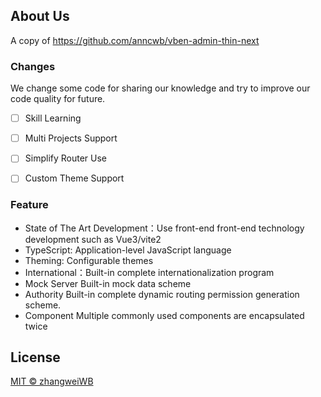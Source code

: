 ## About Us
A copy of https://github.com/anncwb/vben-admin-thin-next

### Changes
We change some code for sharing our knowledge and try to improve our code quality for future.

- [ ] Skill Learning

- [ ] Multi Projects Support
- [ ] Simplify Router Use
- [ ] Custom Theme Support

### Feature

- State of The Art Development：Use front-end front-end technology development such as Vue3/vite2
- TypeScript: Application-level JavaScript language
- Theming: Configurable themes
- International：Built-in complete internationalization program
- Mock Server Built-in mock data scheme
- Authority Built-in complete dynamic routing permission generation scheme.
- Component Multiple commonly used components are encapsulated twice

## License

[MIT © zhangweiWB](./LICENSE)
